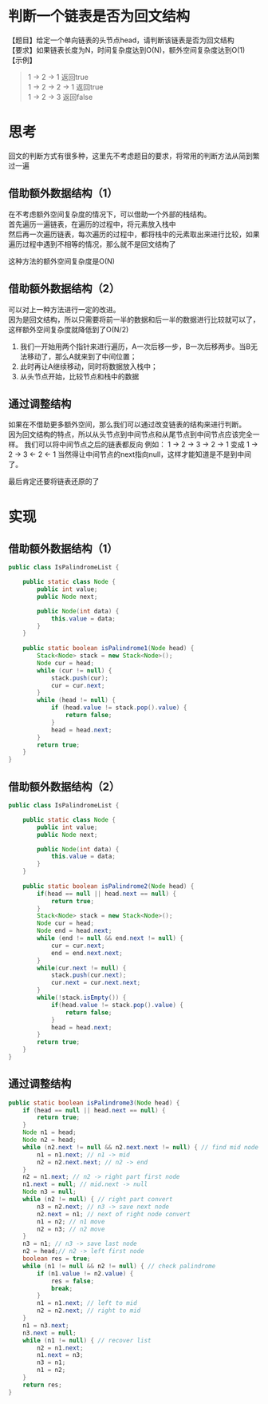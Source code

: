 # 判断一个链表是否为回文结构 
【题目】给定一个单向链表的头节点head，请判断该链表是否为回文结构  
【要求】如果链表长度为N，时间复杂度达到O(N)，额外空间复杂度达到O(1)  
【示例】
>1 -> 2 -> 1 返回true   
1 -> 2 -> 2 -> 1 返回true   
1 -> 2 -> 3 返回false

# 思考 
回文的判断方式有很多种，这里先不考虑题目的要求，将常用的判断方法从简到繁过一遍  

## 借助额外数据结构（1）
在不考虑额外空间复杂度的情况下，可以借助一个外部的栈结构。   
首先遍历一遍链表，在遍历的过程中，将元素放入栈中   
然后再一次遍历链表，每次遍历的过程中，都将栈中的元素取出来进行比较，如果遍历过程中遇到不相等的情况，那么就不是回文结构了  

这种方法的额外空间复杂度是O(N) 


## 借助额外数据结构（2） 
可以对上一种方法进行一定的改进。  
因为是回文结构，所以只需要将前一半的数据和后一半的数据进行比较就可以了，这样额外空间复杂度就降低到了O(N/2)
1. 我们一开始用两个指针来进行遍历，A一次后移一步，B一次后移两步。当B无法移动了，那么A就来到了中间位置；    
2. 此时再让A继续移动，同时将数据放入栈中；   
3. 从头节点开始，比较节点和栈中的数据  
 
## 通过调整结构 
如果在不借助更多额外空间，那么我们可以通过改变链表的结构来进行判断。  
因为回文结构的特点，所以从头节点到中间节点和从尾节点到中间节点应该完全一样。 
我们可以将中间节点之后的链表都反向 
例如： 1 -> 2 -> 3 -> 2 -> 1 变成 1 -> 2 -> 3 <- 2 <- 1 
当然得让中间节点的next指向null，这样才能知道是不是到中间了。  

最后肯定还要将链表还原的了

# 实现 

## 借助额外数据结构（1）   
```java
public class IsPalindromeList {

	public static class Node {
		public int value;
		public Node next;

		public Node(int data) {
			this.value = data;
		}
	}
	
	public static boolean isPalindrome1(Node head) {
		Stack<Node> stack = new Stack<Node>();
		Node cur = head;
		while (cur != null) {
			stack.push(cur);
			cur = cur.next;
		}
		while (head != null) {
			if (head.value != stack.pop().value) {
				return false;
			}
			head = head.next;
		}
		return true;
	}
}
```

## 借助额外数据结构（2）  
```java
public class IsPalindromeList {

	public static class Node {
		public int value;
		public Node next;

		public Node(int data) {
			this.value = data;
		}
	}
	
	public static boolean isPalindrome2(Node head) {
		if(head == null || head.next == null) {
			return true;
		}
		Stack<Node> stack = new Stack<Node>();
		Node cur = head;
		Node end = head.next;
		while (end != null && end.next != null) {
			cur = cur.next;
			end = end.next.next;
		}
		while(cur.next != null) {
			stack.push(cur.next);
			cur.next = cur.next.next;
		}
		while(!stack.isEmpty()) {
			if(head.value != stack.pop().value) {
				return false;
			}
			head = head.next;
		}
		return true;
	}
}
```

## 通过调整结构 
```java
public static boolean isPalindrome3(Node head) {
    if (head == null || head.next == null) {
        return true;
    }
    Node n1 = head;
    Node n2 = head;
    while (n2.next != null && n2.next.next != null) { // find mid node
        n1 = n1.next; // n1 -> mid
        n2 = n2.next.next; // n2 -> end
    }
    n2 = n1.next; // n2 -> right part first node
    n1.next = null; // mid.next -> null
    Node n3 = null;
    while (n2 != null) { // right part convert
        n3 = n2.next; // n3 -> save next node
        n2.next = n1; // next of right node convert
        n1 = n2; // n1 move
        n2 = n3; // n2 move
    }
    n3 = n1; // n3 -> save last node
    n2 = head;// n2 -> left first node
    boolean res = true;
    while (n1 != null && n2 != null) { // check palindrome
        if (n1.value != n2.value) {
            res = false;
            break;
        }
        n1 = n1.next; // left to mid
        n2 = n2.next; // right to mid
    }
    n1 = n3.next;
    n3.next = null;
    while (n1 != null) { // recover list
        n2 = n1.next;
        n1.next = n3;
        n3 = n1;
        n1 = n2;
    }
    return res;
}
```